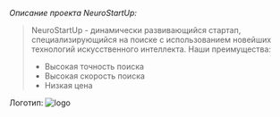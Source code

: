 *Описание проекта NeuroStartUp:*

>NeuroStartUp - динамически развивающийся стартап, специализирующийся на поиске с использованием новейших технологий искусственного интеллекта. Наши преимущества:
>   * Высокая точность поиска
>   * Высокая скорость поиска
>   * Низкая цена

Логотип: ![logo](https://camo.githubusercontent.com/c6727c717cad1e4820481abb87524f90782445c5/68747470733a2f2f692e696d6775722e636f6d2f495a4f525769492e706e67)